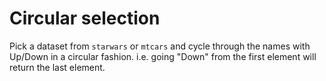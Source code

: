 # Circular selection

Pick a dataset from `starwars` or `mtcars` and cycle through the names with Up/Down in a circular fashion.
i.e. going "Down" from the first element will return the last element.
